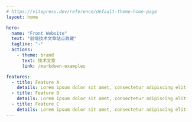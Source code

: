 ```yaml
---
# https://vitepress.dev/reference/default-theme-home-page
layout: home

hero:
  name: "Front Website"
  text: "前端技术文章站点收藏"
  tagline: "-"
  actions:
    - theme: brand
      text: 技术文章
      link: /markdown-examples

features:
  - title: Feature A
    details: Lorem ipsum dolor sit amet, consectetur adipiscing elit
  - title: Feature B
    details: Lorem ipsum dolor sit amet, consectetur adipiscing elit
  - title: Feature C
    details: Lorem ipsum dolor sit amet, consectetur adipiscing elit
---
```

